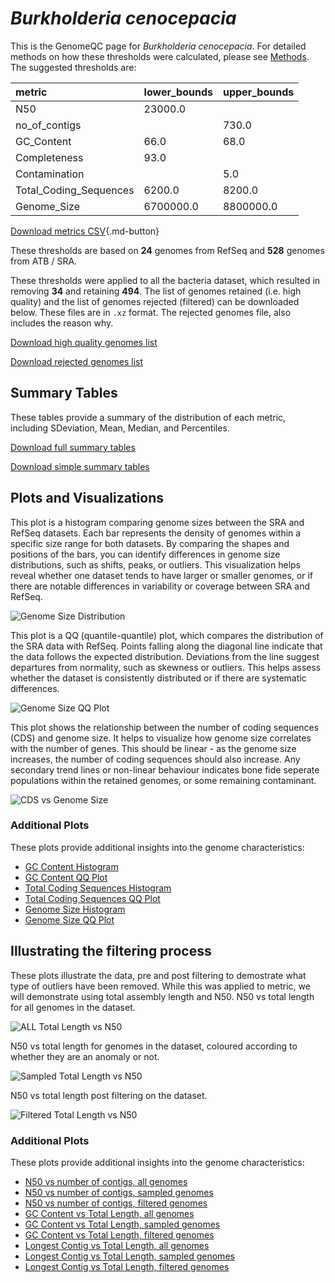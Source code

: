 # *Burkholderia cenocepacia*

This is the GenomeQC page for *Burkholderia cenocepacia*. For detailed methods on how these thresholds were calculated, please see [Methods](../../methods.md).
The suggested thresholds are: 

| metric                 | lower_bounds   | upper_bounds   |
|:-----------------------|:---------------|:---------------|
| N50                    | 23000.0        |                |
| no_of_contigs          |                | 730.0          |
| GC_Content             | 66.0           | 68.0           |
| Completeness           | 93.0           |                |
| Contamination          |                | 5.0            |
| Total_Coding_Sequences | 6200.0         | 8200.0         |
| Genome_Size            | 6700000.0      | 8800000.0      |

[Download metrics CSV](Burkholderia_cenocepacia_metrics.csv){.md-button}


These thresholds are based on **24** genomes from RefSeq and **528** genomes from ATB / SRA.

These thresholds were applied to all the bacteria dataset, which resulted in removing **34** and retaining **494**.
The list of genomes retained (i.e. high quality) and the list of genomes rejected (filtered) can be downloaded below. These files are in `.xz` format. The rejected genomes file, also includes the reason why.

[Download high quality genomes list](Burkholderia_cenocepacia_high_quality_genomes.csv.xz)


[Download rejected genomes list](Burkholderia_cenocepacia_filtered_out_genomes.csv.xz)



## Summary Tables
These tables provide a summary of the distribution of each metric, including SDeviation, Mean, Median, and Percentiles.

[Download full summary tables](summary.csv)

[Download simple summary tables](selected_summary.csv)

## Plots and Visualizations

This plot is a histogram comparing genome sizes between the SRA and RefSeq datasets. Each bar represents the density of genomes within a specific size range for both datasets. By comparing the shapes and positions of the bars, you can identify differences in genome size distributions, such as shifts, peaks, or outliers. This visualization helps reveal whether one dataset tends to have larger or smaller genomes, or if there are notable differences in variability or coverage between SRA and RefSeq.

![Genome Size Distribution](Genome_Size_refseq_histogram_kde.png)

This plot is a QQ (quantile-quantile) plot, which compares the distribution of the SRA data with RefSeq. Points falling along the diagonal line indicate that the data follows the expected distribution. Deviations from the line suggest departures from normality, such as skewness or outliers. This helps assess whether the dataset is consistently distributed or if there are systematic differences.

![Genome Size QQ Plot](Genome_Size_refseq_qqplot.png)

This plot shows the relationship between the number of coding sequences (CDS) and genome size. It helps to visualize how genome size correlates with the number of genes. This should be linear - as the genome size increases, the number of coding sequences should also increase. Any secondary trend lines or non-linear behaviour indicates bone fide seperate populations within the retained genomes, or some remaining contaminant. 

![CDS vs Genome Size](Burkholderia_cenocepacia_CDS_vs_Genome_Size.png)

### Additional Plots

These plots provide additional insights into the genome characteristics:

- [GC Content Histogram](GC_Content_refseq_histogram_kde.png)
- [GC Content QQ Plot](GC_Content_refseq_qqplot.png)
- [Total Coding Sequences Histogram](Total_Coding_Sequences_refseq_histogram_kde.png)
- [Total Coding Sequences QQ Plot](Total_Coding_Sequences_refseq_qqplot.png)
- [Genome Size Histogram](Genome_Size_refseq_histogram_kde.png)
- [Genome Size QQ Plot](Genome_Size_refseq_qqplot.png)
## Illustrating the filtering process
These plots illustrate the data, pre and post filtering to demostrate what type of outliers have been removed. While this was applied to metric, we will demonstrate using total assembly length and N50.
N50 vs total length for all genomes in the dataset.

![ALL Total Length vs N50](Burkholderia_cenocepacia_all_total_length_N50.png)

N50 vs total length for genomes in the dataset, coloured according to whether they are an anomaly or not.

![Sampled Total Length vs N50](Burkholderia_cenocepacia_sample_total_length_N50.png)

N50 vs total length post filtering on the dataset.

![Filtered Total Length vs N50](Burkholderia_cenocepacia_filt_total_length_N50.png)

### Additional Plots

These plots provide additional insights into the genome characteristics:

- [N50 vs number of contigs, all genomes](Burkholderia_cenocepacia_all_N50_number.png)
- [N50 vs number of contigs, sampled genomes](Burkholderia_cenocepacia_sample_N50_number.png)
- [N50 vs number of contigs, filtered genomes](Burkholderia_cenocepacia_filt_N50_number.png)
- [GC Content vs Total Length, all genomes](Burkholderia_cenocepacia_all_total_length_GC_Content.png)
- [GC Content vs Total Length, sampled genomes](Burkholderia_cenocepacia_sample_total_length_GC_Content.png)
- [GC Content vs Total Length, filtered genomes](Burkholderia_cenocepacia_filt_total_length_GC_Content.png)
- [Longest Contig vs Total Length, all genomes](Burkholderia_cenocepacia_all_total_length_longest.png)
- [Longest Contig vs Total Length, sampled genomes](Burkholderia_cenocepacia_sample_total_length_longest.png)
- [Longest Contig vs Total Length, filtered genomes](Burkholderia_cenocepacia_filt_total_length_longest.png)
